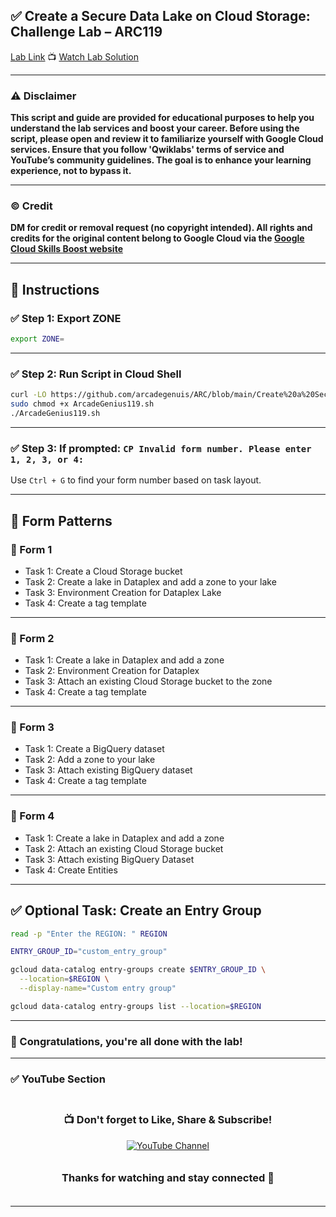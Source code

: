 

## ✅ Create a Secure Data Lake on Cloud Storage: Challenge Lab – ARC119

[Lab Link](https://www.cloudskillsboost.google/focuses/63857?parent=catalog)
📺 [Watch Lab Solution](https://youtu.be/PbIfliCwHQw)

---

### ⚠️ Disclaimer

**This script and guide are provided for educational purposes to help you understand the lab services and boost your career. Before using the script, please open and review it to familiarize yourself with Google Cloud services. Ensure that you follow 'Qwiklabs' terms of service and YouTube’s community guidelines. The goal is to enhance your learning experience, not to bypass it.**

---

### © Credit

**DM for credit or removal request (no copyright intended). All rights and credits for the original content belong to Google Cloud via the [Google Cloud Skills Boost website](https://www.cloudskillsboost.google/)**

---

## 🧪 Instructions

### ✅ Step 1: Export ZONE

```bash
export ZONE=
```

---

### ✅ Step 2: Run Script in Cloud Shell

```bash
curl -LO https://github.com/arcadegenuis/ARC/blob/main/Create%20a%20Secure%20Data%20Lake%20on%20Cloud%20Storage%3A%20Challenge%20Lab/ArcadeGenius119.sh
sudo chmod +x ArcadeGenius119.sh
./ArcadeGenius119.sh
```

---

### ✅ Step 3: If prompted: `CP Invalid form number. Please enter 1, 2, 3, or 4:`

Use `Ctrl + G` to find your form number based on task layout.

---

## 🧾 Form Patterns

### 🚀 Form 1

* Task 1: Create a Cloud Storage bucket
* Task 2: Create a lake in Dataplex and add a zone to your lake
* Task 3: Environment Creation for Dataplex Lake
* Task 4: Create a tag template

---

### 🚀 Form 2

* Task 1: Create a lake in Dataplex and add a zone
* Task 2: Environment Creation for Dataplex
* Task 3: Attach an existing Cloud Storage bucket to the zone
* Task 4: Create a tag template

---

### 🚀 Form 3

* Task 1: Create a BigQuery dataset
* Task 2: Add a zone to your lake
* Task 3: Attach existing BigQuery dataset
* Task 4: Create a tag template

---

### 🚀 Form 4

* Task 1: Create a lake in Dataplex and add a zone
* Task 2: Attach an existing Cloud Storage bucket
* Task 3: Attach existing BigQuery Dataset
* Task 4: Create Entities

---

## ✅ Optional Task: Create an Entry Group

```bash
read -p "Enter the REGION: " REGION

ENTRY_GROUP_ID="custom_entry_group"

gcloud data-catalog entry-groups create $ENTRY_GROUP_ID \
  --location=$REGION \
  --display-name="Custom entry group"

gcloud data-catalog entry-groups list --location=$REGION
```

---

### 🎉 Congratulations, you're all done with the lab!

---

### ✅ YouTube Section

<div align="center" style="padding: 5px;"> 
  <h3>📺 Don't forget to Like, Share & Subscribe!</h3>  
  <a href="https://www.youtube.com/@ArcadeGenius-z1"> 
    <img src="https://img.shields.io/badge/YouTube-Arcade%20Genius-FF0000?style=for-the-badge&logo=youtube&logoColor=white" alt="YouTube Channel"> 
  </a> 
</div>

<div align="center" style="padding: 5px;"> 
  <h3>Thanks for watching and stay connected 🙂</h3> 
</div>

---

